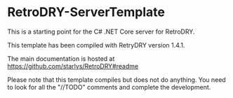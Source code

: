 # RetroDRY-ServerTemplate

This is a starting point for the C# .NET Core server for RetroDRY.

This template has been compiled with RetryDRY version 1.4.1.

The main documentation is hosted at https://github.com/starlys/RetroDRY#readme

Please note that this template compiles but does not do anything. You need to look for all the "//TODO" comments and complete
the development.